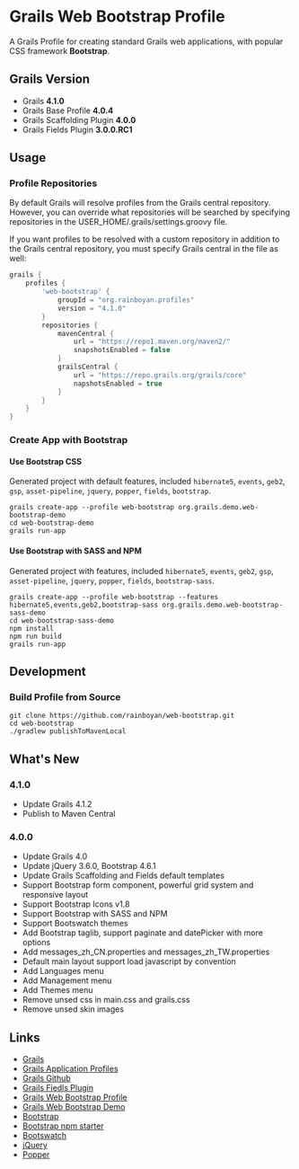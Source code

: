 # Grails Web Bootstrap Profile

A Grails Profile for creating standard Grails web applications, with popular CSS framework **Bootstrap**.

## Grails Version

- Grails **4.1.0**
- Grails Base Profile **4.0.4**
- Grails Scaffolding Plugin **4.0.0**
- Grails Fields Plugin **3.0.0.RC1**

## Usage

### Profile Repositories

By default Grails will resolve profiles from the Grails central repository. However, you can override what repositories will be searched by specifying repositories in the USER_HOME/.grails/settings.groovy file.

If you want profiles to be resolved with a custom repository in addition to the Grails central repository, you must specify Grails central in the file as well:

```groovy
grails {
    profiles {
        'web-bootstrap' {
            groupId = "org.rainboyan.profiles"
            version = "4.1.0"
        }
        repositories {
            mavenCentral {
                url = "https://repo1.maven.org/maven2/"
                snapshotsEnabled = false
            }
            grailsCentral {
                url = "https://repo.grails.org/grails/core"
                napshotsEnabled = true
            }
        }
    }
}
```

### Create App with Bootstrap

#### Use Bootstrap CSS 

Generated project with default features, included `hibernate5`, `events`, `geb2`, `gsp`, `asset-pipeline`, `jquery`, `popper`, `fields`, `bootstrap`.

```
grails create-app --profile web-bootstrap org.grails.demo.web-bootstrap-demo
cd web-bootstrap-demo
grails run-app
```

#### Use Bootstrap with SASS and NPM

Generated project with features, included `hibernate5`, `events`, `geb2`, `gsp`, `asset-pipeline`, `jquery`, `popper`, `fields`, `bootstrap-sass`.

```
grails create-app --profile web-bootstrap --features hibernate5,events,geb2,bootstrap-sass org.grails.demo.web-bootstrap-sass-demo
cd web-bootstrap-sass-demo
npm install
npm run build
grails run-app
```

## Development

### Build Profile from Source

```
git clone https://github.com/rainboyan/web-bootstrap.git
cd web-bootstrap
./gradlew publishToMavenLocal
```

## What's New

### 4.1.0

* Update Grails 4.1.2
* Publish to Maven Central

### 4.0.0

* Update Grails 4.0
* Update jQuery 3.6.0, Bootstrap 4.6.1
* Update Grails Scaffolding and Fields default templates
* Support Bootstrap form component, powerful grid system and responsive layout
* Support Bootstrap Icons v1.8
* Support Bootstrap with SASS and NPM
* Support Bootswatch themes
* Add Bootstrap taglib, support paginate and datePicker with more options
* Add messages_zh_CN.properties and messages_zh_TW.properties
* Default main layout support load javascript by convention
* Add Languages menu
* Add Management menu
* Add Themes menu
* Remove unsed css in main.css and grails.css
* Remove unsed skin images

## Links

- [Grails](https://grails.org)
- [Grails Application Profiles](https://docs.grails.org/4.0.0/guide/profiles.html)
- [Grails Github](https://github.com/grails)
- [Grails Fiedls Plugin](https://grails-fields-plugin.github.io/grails-fields/)
- [Grails Web Bootstrap Profile](https://github.com/rainboyan/web-bootstrap)
- [Grails Web Bootstrap Demo](https://github.com/rainboyan/scaffold-bootstrap-layout-demo)
- [Bootstrap](https://getbootstrap.com)
- [Bootstrap npm starter](https://github.com/twbs/bootstrap-npm-starter)
- [Bootswatch](https://bootswatch.com)
- [jQuery](https://jquery.com)
- [Popper](https://popper.js.org)
